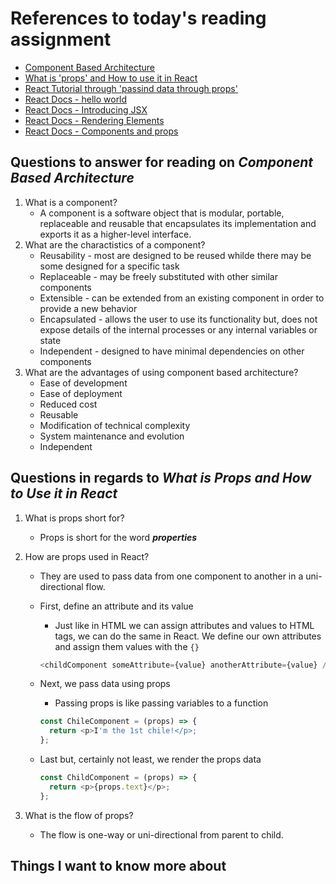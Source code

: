 # References to today's reading assignment

- [Component Based Architecture](https://www.tutorialspoint.com/software_architecture_design/component_based_architecture.htm)
- [What is 'props' and How to use it in React](https://itnext.io/what-is-props-and-how-to-use-it-in-react-da307f500da0#:~:text=%E2%80%9CProps%E2%80%9D%20is%20a%20special%20keyword,way%20from%20parent%20to%20child)
- [React Tutorial through 'passind data through props'](https://reactjs.org/tutorial/tutorial.html)
- [React Docs - hello world](https://reactjs.org/docs/hello-world.html)
- [React Docs - Introducing JSX](https://reactjs.org/docs/introducing-jsx.html)
- [React Docs - Rendering Elements](https://reactjs.org/docs/rendering-elements.html)
- [React Docs - Components and props](https://reactjs.org/docs/components-and-props.html)

## Questions to answer for reading on _Component Based Architecture_

1. What is a component?
    - A component is a software object that is modular, portable, replaceable and reusable that encapsulates its implementation and exports it as a higher-level interface.
2. What are the charactistics of a component?
    - Reusability - most are designed to be reused whilde there may be some designed for a specific task
    - Replaceable - may be freely substituted with other similar components
    - Extensible - can be extended from an existing component in order to provide a new behavior
    - Encapsulated - allows the user to use its functionality but, does not expose details of the internal processes or any internal variables or state
    - Independent - designed to have minimal dependencies on other components
3. What are the advantages of using component based architecture?
    - Ease of development
    - Ease of deployment
    - Reduced cost
    - Reusable
    - Modification of technical complexity
    - System maintenance and evolution
    - Independent

## Questions in regards to _What is Props and How to Use it in React_

1. What is props short for?
    - Props is short for the word ***properties***
2. How are props used in React?
    - They are used to pass data from one component to another in a uni-directional flow.
    - First, define an attribute and its value
        - Just like in HTML we can assign attributes and values to HTML tags, we can do the same in React. We define our own attributes and assign them values with the `{}`

        ```js
        <childComponent someAttribute={value} anotherAttribute={value} />
        ```

    - Next, we pass data using props
        - Passing props is like passing variables to a function

        ```js
        const ChileComponent = (props) => {
          return <p>I'm the 1st chile!</p>;
        };
        ```

    - Last but, certainly not least, we render the props data

        ```js
        const ChildComponent = (props) => {
          return <p>{props.text}</p>;
        };
        ```

3. What is the flow of props?
    - The flow is one-way or uni-directional from parent to child.

## Things I want to know more about

